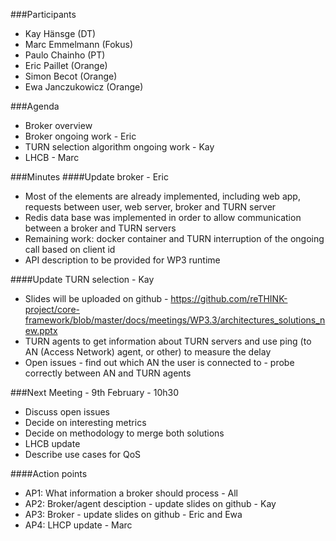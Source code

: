 ###Participants
* Kay Hänsge (DT)
* Marc Emmelmann (Fokus)
* Paulo Chainho (PT)
* Eric Paillet (Orange)
* Simon Becot (Orange)
* Ewa Janczukowicz (Orange)


###Agenda
* Broker overview
* Broker ongoing work - Eric
* TURN selection algorithm ongoing work - Kay
* LHCB - Marc

###Minutes
####Update broker - Eric
- Most of the elements are already implemented, including web app, requests between user, web server, broker and TURN server
- Redis data base was implemented in order to allow communication between a broker and TURN servers
- Remaining work: docker container and TURN interruption of the ongoing call based on client id
- API description to be provided for WP3 runtime

####Update TURN selection - Kay
- Slides will be uploaded on github - https://github.com/reTHINK-project/core-framework/blob/master/docs/meetings/WP3.3/architectures_solutions_new.pptx
- TURN agents to get information about TURN servers and use ping (to AN (Access Network) agent, or other) to measure the delay
- Open issues
      - find out which AN the user is connected to
      - probe correctly between AN and TURN agents

###Next Meeting - 9th February - 10h30
- Discuss open issues
- Decide on interesting metrics
- Decide on methodology to merge both solutions
- LHCB update
- Describe use cases for QoS

####Action points
* AP1: What information a broker should process - All
* AP2: Broker/agent desciption - update slides on github - Kay
* AP3: Broker - update slides on github - Eric and Ewa
* AP4: LHCP update - Marc


